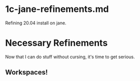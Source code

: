 
# 1c-jane-refinements.md

Refining 20.04 install on jane.

# Necessary Refinements

Now that I can do stuff without cursing, it's time to get serious.

## Workspaces!



